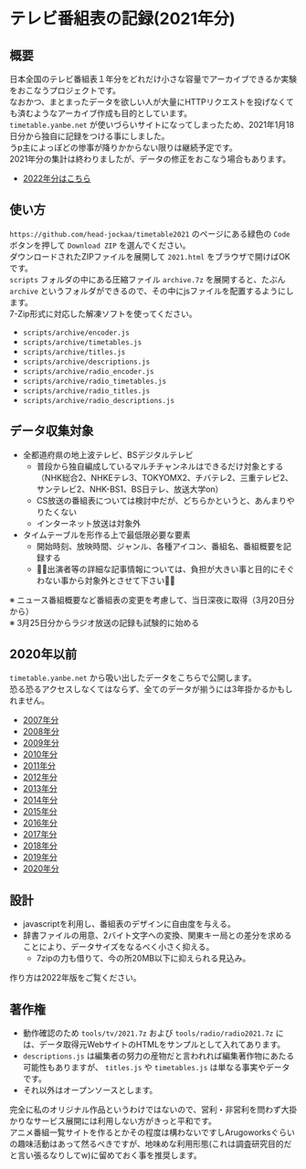 テレビ番組表の記録(2021年分)
==

概要
--

日本全国のテレビ番組表１年分をどれだけ小さな容量でアーカイブできるか実験をおこなうプロジェクトです。  
なおかつ、まとまったデータを欲しい人が大量にHTTPリクエストを投げなくても済むようなアーカイブ作成も目的としています。  
`timetable.yanbe.net` が使いづらいサイトになってしまったため、2021年1月18日分から独自に記録をつける事にしました。    
うp主によっぽどの惨事が降りかからない限りは継続予定です。  
2021年分の集計は終わりましたが、データの修正をおこなう場合もあります。

* [2022年分はこちら](https://github.com/head-jockaa/timetable2022)

使い方
--

`https://github.com/head-jockaa/timetable2021` のページにある緑色の `Code` ボタンを押して `Download ZIP` を選んでください。  
ダウンロードされたZIPファイルを展開して `2021.html` をブラウザで開けばOKです。  
`scripts` フォルダの中にある圧縮ファイル `archive.7z` を展開すると、たぶん `archive` というフォルダができるので、その中にjsファイルを配置するようにします。  
7-Zip形式に対応した解凍ソフトを使ってください。

* `scripts/archive/encoder.js`
* `scripts/archive/timetables.js`
* `scripts/archive/titles.js`
* `scripts/archive/descriptions.js`
* `scripts/archive/radio_encoder.js`
* `scripts/archive/radio_timetables.js`
* `scripts/archive/radio_titles.js`
* `scripts/archive/radio_descriptions.js`

データ収集対象
--

* 全都道府県の地上波テレビ、BSデジタルテレビ
  * 普段から独自編成しているマルチチャンネルはできるだけ対象とする（NHK総合2、NHKEテレ3、TOKYOMX2、チバテレ2、三重テレビ2、サンテレビ2、NHK-BS1、BS日テレ、放送大学on）
  * CS放送の番組表については検討中だが、どちらかというと、あんまりやりたくない
  * インターネット放送は対象外
* タイムテーブルを形作る上で最低限必要な要素
  * 開始時刻、放映時間、ジャンル、各種アイコン、番組名、番組概要を記録する
  * 🙇‍♀️出演者等の詳細な記事情報については、負担が大きい事と目的にそぐわない事から対象外とさせて下さい🙇‍♂️
 
※ ニュース番組概要など番組表の変更を考慮して、当日深夜に取得（3月20日分から）  
※ 3月25日分からラジオ放送の記録も試験的に始める

2020年以前
--

`timetable.yanbe.net` から吸い出したデータをこちらで公開します。  
恐る恐るアクセスしなくてはならず、全てのデータが揃うには3年掛かるかもしれません。

* [2007年分](https://github.com/head-jockaa/timetable2007)
* [2008年分](https://github.com/head-jockaa/timetable2008)
* [2009年分](https://github.com/head-jockaa/timetable2009)
* [2010年分](https://github.com/head-jockaa/timetable2010)
* [2011年分](https://github.com/head-jockaa/timetable2011)
* [2012年分](https://github.com/head-jockaa/timetable2012)
* [2013年分](https://github.com/head-jockaa/timetable2013)
* [2014年分](https://github.com/head-jockaa/timetable2014)
* [2015年分](https://github.com/head-jockaa/timetable2015)
* [2016年分](https://github.com/head-jockaa/timetable2016)
* [2017年分](https://github.com/head-jockaa/timetable2017)
* [2018年分](https://github.com/head-jockaa/timetable2018)
* [2019年分](https://github.com/head-jockaa/timetable2019)
* [2020年分](https://github.com/head-jockaa/timetable2020)

設計
--

* javascriptを利用し、番組表のデザインに自由度を与える。
* 辞書ファイルの用意、2バイト文字への変換、関東キー局との差分を求めることにより、データサイズをなるべく小さく抑える。 
  * 7zipの力も借りて、今の所20MB以下に抑えられる見込み。

作り方は2022年版をご覧ください。

著作権
--

* 動作確認のため `tools/tv/2021.7z` および `tools/radio/radio2021.7z` には、データ取得元WebサイトのHTMLをサンプルとして入れてあります。
* `descriptions.js` は編集者の努力の産物だと言われれば編集著作物にあたる可能性もありますが、 `titles.js` や `timetables.js` は単なる事実やデータです。
* それ以外はオープンソースとします。

完全に私のオリジナル作品というわけではないので、営利・非営利を問わず大掛かりなサービス展開には利用しない方がきっと平和です。  
アニメ番組一覧サイトを作るとかその程度は構わないですしArugoworksぐらいの趣味活動はあって然るべきですが、地味めな利用形態(これは調査研究目的だと言い張るなりしてw)に留めておく事を推奨します。
